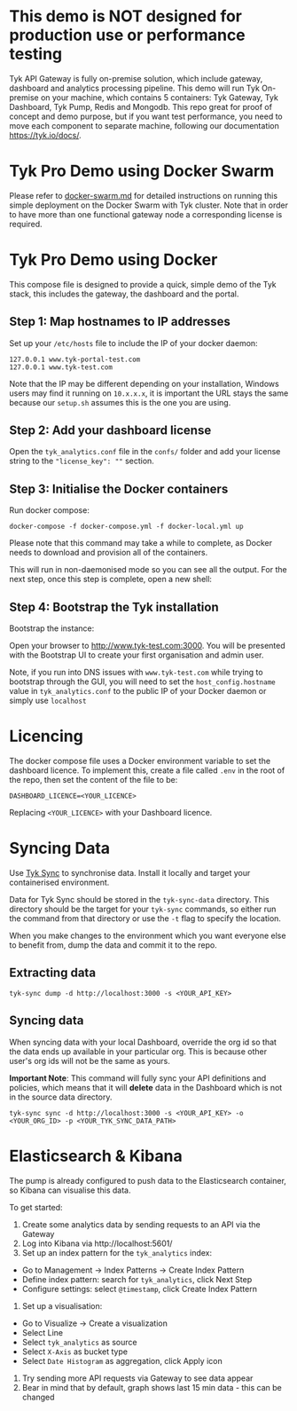 # This demo is NOT designed for production use or performance testing
Tyk API Gateway is fully on-premise solution, which include gateway, dashboard and analytics processing pipeline.
This demo will run Tyk On-premise on your machine, which contains 5 containers: Tyk Gateway, Tyk Dashboard, Tyk Pump, Redis and Mongodb.
This repo great for proof of concept and demo purpose, but if you want test performance, you need to move each component to separate machine, following our documentation https://tyk.io/docs/.


# Tyk Pro Demo using Docker Swarm

Please refer to [docker-swarm.md](docker-swarm.md) for detailed instructions on running this simple deployment on the Docker Swarm with Tyk cluster. Note that in order to have more than one functional gateway node a corresponding license is required.

# Tyk Pro Demo using Docker

This compose file is designed to provide a quick, simple demo of the Tyk stack, this includes the gateway, the dashboard and the portal.

## Step 1: Map hostnames to IP addresses

Set up your `/etc/hosts` file to include the IP of your docker daemon:

```
127.0.0.1 www.tyk-portal-test.com
127.0.0.1 www.tyk-test.com
```

Note that the IP may be different depending on your installation, Windows users may find it running on `10.x.x.x`, it is important the URL stays the same because our `setup.sh` assumes this is the one you are using.

## Step 2: Add your dashboard license

Open the `tyk_analytics.conf` file in the `confs/` folder and add your license string to the `"license_key": ""` section.

## Step 3: Initialise the Docker containers

Run docker compose:

```
docker-compose -f docker-compose.yml -f docker-local.yml up
```

Please note that this command may take a while to complete, as Docker needs to download and provision all of the containers.

This will run in non-daemonised mode so you can see all the output. For the next step, once this step is complete, open a new shell:

## Step 4: Bootstrap the Tyk installation

Bootstrap the instance:

Open your browser to http://www.tyk-test.com:3000.  You will be presented with the Bootstrap UI to create your first organisation and admin user.

Note, if you run into DNS issues with `www.tyk-test.com` while trying to bootstrap through the GUI, you will need to set the `host_config.hostname` value in `tyk_analytics.conf` to the public IP of your Docker daemon or simply use `localhost`



# Licencing

The docker compose file uses a Docker environment variable to set the dashboard licence. To implement this, create a file called `.env` in the root of the repo, then set the content of the file to be:

```
DASHBOARD_LICENCE=<YOUR_LICENCE>
```

Replacing `<YOUR_LICENCE>` with your Dashboard licence.

# Syncing Data

Use [Tyk Sync](https://tyk.io/docs/advanced-configuration/manage-multiple-environments/tyk-sync/) to synchronise data. Install it locally and target your containerised environment.

Data for Tyk Sync should be stored in the `tyk-sync-data` directory. This directory should be the target for your `tyk-sync` commands, so either run the command from that directory or use the `-t` flag to specify the location.

When you make changes to the environment which you want everyone else to benefit from, dump the data and commit it to the repo.

## Extracting data

```
tyk-sync dump -d http://localhost:3000 -s <YOUR_API_KEY>
```

## Syncing data

When syncing data with your local Dashboard, override the org id so that the data ends up available in your particular org. This is because other user's org ids will not be the same as yours.

**Important Note**: This command will fully sync your API definitions and policies, which means that it will **delete** data in the Dashboard which is not in the source data directory.

```
tyk-sync sync -d http://localhost:3000 -s <YOUR_API_KEY> -o <YOUR_ORG_ID> -p <YOUR_TYK_SYNC_DATA_PATH>
```

# Elasticsearch & Kibana

The pump is already configured to push data to the Elasticsearch container, so Kibana can visualise this data.

To get started:

1. Create some analytics data by sending requests to an API via the Gateway
1. Log into Kibana via http://localhost:5601/
1. Set up an index pattern for the `tyk_analytics` index:
  - Go to Management -> Index Patterns -> Create Index Pattern
  - Define index pattern: search for `tyk_analytics`, click Next Step
  - Configure settings: select `@timestamp`, click Create Index Pattern
1. Set up a visualisation:
  - Go to Visualize -> Create a visualization
  - Select Line
  - Select `tyk_analytics` as source
  - Select `X-Axis` as bucket type
  - Select `Date Histogram` as aggregation, click Apply icon
1. Try sending more API requests via Gateway to see data appear
1. Bear in mind that by default, graph shows last 15 min data - this can be changed